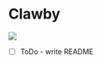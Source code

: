 # Clawby
[![](https://tokei.rs/b1/github/XAMPPRocky/tokei)](https://github.com/noshricardo/Clawby)

- [ ] ToDo - write README
